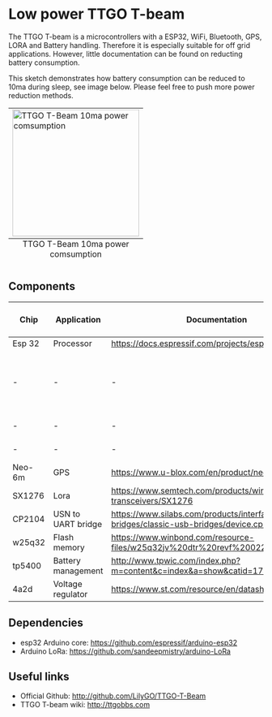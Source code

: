 # Low power TTGO T-beam 

The TTGO T-beam is a microcontrollers with a ESP32, WiFi, Bluetooth, GPS, LORA and Battery handling. Therefore it is especially suitable for off grid applications. However, little documentation can be found on reducting battery consumption.

This sketch demonstrates how battery consumption can be reduced to 10ma during sleep, see image below. Please feel free to push more power reduction methods.

<table class="image">
<caption align="bottom">TTGO T-Beam 10ma power comsumption</caption>
<tr><td><img src="https://joep.space/img/ttgo_t-beam_power-consumption_2.jpg" width="250" alt="TTGO T-Beam 10ma power comsumption"/></td></tr>
</table>

## Components
| Chip        | Application   | Documentation                                                            | Power reduction methods  |
| ----------- |-------------  | ------------                                                             |-------                   |
| Esp 32      | Processor     | <https://docs.espressif.com/projects/esp-idf/en/latest/>                 | Deep sleep               |
| -           |      -        |                           -                                              | Power-down of RTC peripherals and memories  |
| -           |      -        |                           -                                              | GPIO isolation            |
| -           |      -        |                           -                                              | LED 14 low                |
| Neo-6m      | GPS           | <https://www.u-blox.com/en/product/neo-6-series>                         | Power Save Mode           |
| SX1276      | Lora          | <https://www.semtech.com/products/wireless-rf/lora-transceivers/SX1276>  | Sleep mode                | 
| CP2104      | USN to UART bridge | <https://www.silabs.com/products/interface/usb-bridges/classic-usb-bridges/device.cp2104> | TODO/not possible |
| w25q32 | Flash memory       | <https://www.winbond.com/resource-files/w25q32jv%20dtr%20revf%2002242017.pdf> | TODO/not possible |
| tp5400 | Battery management | <http://www.tpwic.com/index.php?m=content&c=index&a=show&catid=172&id=71> | TODO/not possible |
| 4a2d   | Voltage regulator  | <https://www.st.com/resource/en/datasheet/ld3985.pdf> | TODO/not possible |


## Dependencies
* esp32 Arduino core: <https://github.com/espressif/arduino-esp32>
* Arduino LoRa: <https://github.com/sandeepmistry/arduino-LoRa>
## Useful links
* Official Github: <http://github.com/LilyGO/TTGO-T-Beam>
* TTGO T-beam wiki: <http://ttgobbs.com>
